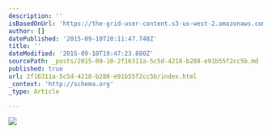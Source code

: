 ```yaml
---
description: ''
isBasedOnUrl: 'https://the-grid-user-content.s3-us-west-2.amazonaws.com/dbfb8fb0-66ec-4e08-87d1-686a349ab707.png'
author: []
datePublished: '2015-09-10T20:11:47.748Z'
title: ''
dateModified: '2015-09-10T19:47:23.880Z'
sourcePath: _posts/2015-09-10-2f16311a-5c5d-4218-b288-e91b55f2cc5b.md
published: true
url: 2f16311a-5c5d-4218-b288-e91b55f2cc5b/index.html
_context: 'http://schema.org'
_type: Article

---
```

![](https://the-grid-user-content.s3-us-west-2.amazonaws.com/dbfb8fb0-66ec-4e08-87d1-686a349ab707.png)